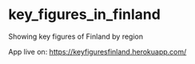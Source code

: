 # key_figures_in_finland
Showing key figures of Finland by region


App live on:
https://keyfiguresfinland.herokuapp.com/
